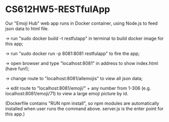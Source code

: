 # CS612HW5-RESTfulApp

Our "Emoji Hub" web app runs in Docker container, using Node.js to feed json data to html file.

  -> run "sudo docker build -t restfulapp" in terminal to build docker image for this app;
  
  -> run "sudo docker run -p 8081:8081 restfulapp" to fire the app;
  
  -> open browser and type "localhost:8081" in address to show index.html (have fun!);
  
  -> change route to "localhost:8081/allemojis" to view all json data;
  
  -> edit route to "localhost:8081/emoji/" + any number from 1-306 (e.g. localhost:8081/emoji/71) to view a large emoji picture by id.
  
  (Dockerfile contains "RUN npm install", so npm modules are automatically installed when user runs the command above. server.js is the enter point for this app.)

